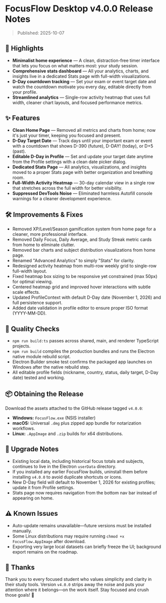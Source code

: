 # FocusFlow Desktop v4.0.0 Release Notes

> Published: 2025-10-07

## 🚀 Highlights

- **Minimalist home experience** — A clean, distraction-free timer interface that lets you focus on what matters most: your study session.
- **Comprehensive stats dashboard** — All your analytics, charts, and insights live in a dedicated Stats page with full-width visualizations.
- **D-Day countdown tracking** — Set your exam or event target date and watch the countdown motivate you every day, editable directly from your profile.
- **Streamlined analytics** — Single-row activity heatmap that uses full width, cleaner chart layouts, and focused performance metrics.

## ✨ Features

- **Clean Home Page** — Removed all metrics and charts from home; now it's just your timer, keeping you focused and present.
- **D-Day Target Date** — Track days until your important exam or event with a countdown that shows D-390 (future), D-DAY! (today), or D+5 (past).
- **Editable D-Day in Profile** — Set and update your target date anytime from the Profile settings with a clean date picker dialog.
- **Dedicated Stats Page** — All analytics, visualizations, and insights moved to a proper Stats page with better organization and breathing room.
- **Full-Width Activity Heatmap** — 30-day calendar view in a single row that stretches across the full width for better visibility.
- **Suppressed DevTools Noise** — Eliminated harmless Autofill console warnings for a cleaner development experience.

## 🛠️ Improvements & Fixes

- Removed XP/Level/Season gamification system from home page for a cleaner, more professional interface.
- Removed Daily Focus, Daily Average, and Study Streak metric cards from home to eliminate clutter.
- Removed bar charts and subject distribution visualizations from home page.
- Renamed "Advanced Analytics" to simply "Stats" for clarity.
- Redesigned activity heatmap from multi-row weekly grid to single-row full-width layout.
- Fixed heatmap box sizing to be responsive yet constrained (max 50px) for optimal viewing.
- Centered heatmap grid and improved hover interactions with subtle scale effects.
- Updated ProfileContext with default D-Day date (November 1, 2026) and full persistence support.
- Added date validation in profile editor to ensure proper ISO format (YYYY-MM-DD).

## 🧪 Quality Checks

- `npm run build:ts` passes across shared, main, and renderer TypeScript projects.
- `npm run build` compiles the production bundles and runs the Electron native module rebuild script.
- Electron Builder smoke test confirms the packaged app launches on Windows after the native rebuild step.
- All editable profile fields (nickname, country, status, daily target, D-Day date) tested and working.

## 📦 Obtaining the Release

Download the assets attached to the GitHub release tagged `v4.0.0`:

- **Windows:** `FocusFlow.exe` (NSIS installer)
- **macOS:** Universal `.dmg` plus zipped app bundle for notarization workflows.
- **Linux:** `.AppImage` and `.zip` builds for x64 distributions.

## 🔁 Upgrade Notes

- Existing local data, including historical focus totals and subjects, continues to live in the Electron `userData` directory.
- If you installed any earlier FocusFlow builds, uninstall them before installing `v4.0.0` to avoid duplicate shortcuts or icons.
- New D-Day field will default to November 1, 2026 for existing profiles; update it from Profile settings.
- Stats page now requires navigation from the bottom nav bar instead of appearing on home.

## ⚠️ Known Issues

- Auto-update remains unavailable—future versions must be installed manually.
- Some Linux distributions may require running `chmod +x FocusFlow.AppImage` after download.
- Exporting very large local datasets can briefly freeze the UI; background export remains on the roadmap.

## 🙌 Thanks

Thank you to every focused student who values simplicity and clarity in their study tools. Version `v4.0.0` strips away the noise and puts your attention where it belongs—on the work itself. Stay focused and crush those goals! 🎯
